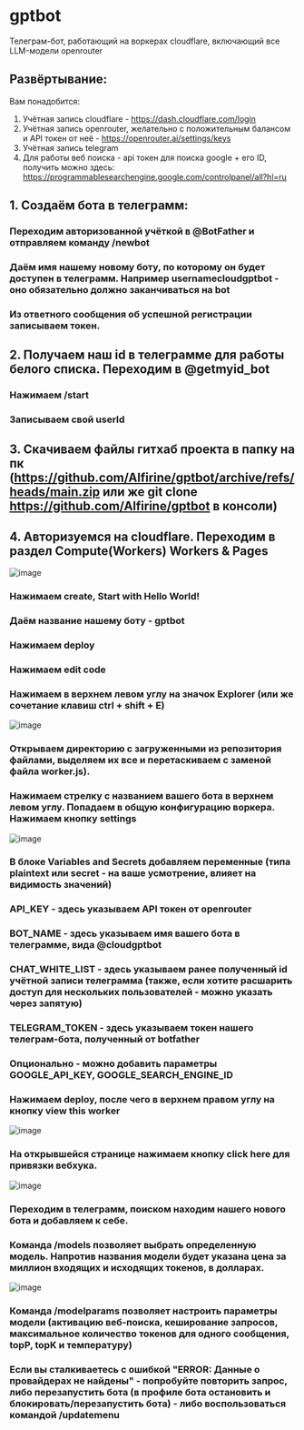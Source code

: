 # gptbot
Телеграм-бот, работающий на воркерах cloudflare, включающий все LLM-модели openrouter
## Развёртывание:
Вам понадобится:
1. Учётная запись cloudflare - https://dash.cloudflare.com/login
2. Учётная запись openrouter, желательно с положительным балансом и API токен от неё - https://openrouter.ai/settings/keys
3. Учётная запись telegram
4. Для работы веб поиска - api токен для поиска google + его ID, получить можно здесь: https://programmablesearchengine.google.com/controlpanel/all?hl=ru

## 1. Создаём бота в телеграмм:
### Переходим авторизованной учёткой в @BotFather и отправляем команду /newbot
### Даём имя нашему новому боту, по которому он будет доступен в телеграмм. Например usernamecloudgptbot - оно обязательно должно заканчиваться на bot
### Из ответного сообщения об успешной регистрации записываем токен.
## 2. Получаем наш id в телеграмме для работы белого списка. Переходим в @getmyid_bot
### Нажимаем  /start
### Записываем свой userId
## 3. Скачиваем файлы гитхаб проекта в папку на пк (https://github.com/Alfirine/gptbot/archive/refs/heads/main.zip или же git clone https://github.com/Alfirine/gptbot в консоли)
## 4. Авторизуемся на cloudflare. Переходим в раздел Compute(Workers) Workers & Pages
![image](https://github.com/user-attachments/assets/8a7b8b64-738a-4282-8a9a-cbc28c19927c)
### Нажимаем create, Start with Hello World!
### Даём название нашему боту - gptbot
### Нажимаем deploy
### Нажимаем edit code
### Нажимаем в верхнем левом углу на значок Explorer (или же сочетание клавиш ctrl + shift + E)
![image](https://github.com/user-attachments/assets/2f0b1142-7cd9-44ba-ac24-bf498601b998)
### Открываем директорию с загруженными из репозитория файлами, выделяем их все и перетаскиваем с заменой файла worker.js). 
### Нажимаем стрелку с названием вашего бота в верхнем левом углу. Попадаем в общую конфигурацию воркера. Нажимаем кнопку settings
![image](https://github.com/user-attachments/assets/b7d38186-0adf-4ac1-966d-93faeeb36e7d)
### В блоке Variables and Secrets добавляем переменные (типа plaintext или secret - на ваше усмотрение, влияет на видимость значений)
### API_KEY - здесь указываем API токен от openrouter
### BOT_NAME - здесь указываем имя вашего бота в телеграмме, вида @cloudgptbot
### CHAT_WHITE_LIST - здесь указываем ранее полученный id учётной записи телеграмма (также, если хотите расшарить доступ для нескольких пользователей - можно указать через запятую)
### TELEGRAM_TOKEN - здесь указываем токен нашего телеграм-бота, полученный от botfather
### Опционально - можно добавить параметры GOOGLE_API_KEY, GOOGLE_SEARCH_ENGINE_ID
### Нажимаем deploy, после чего в верхнем правом углу на кнопку view this worker
![image](https://github.com/user-attachments/assets/109aff9a-29ea-4b72-b02f-1ecddda875bb)
### На открывшейся странице нажимаем кнопку click here для привязки вебхука.
![image](https://github.com/user-attachments/assets/e9601ede-93fb-4cf0-b5b8-423f351a3f51)
### Переходим в телеграмм, поиском находим нашего нового бота и добавляем к себе. 

### Команда /models позволяет выбрать определенную модель. Напротив названия модели будет указана цена за миллион входящих и исходящих токенов, в долларах.
![image](https://github.com/user-attachments/assets/beb43bf6-4f85-4385-a13c-668993baf163)
### Команда /modelparams позволяет настроить параметры модели (активацию веб-поиска, кеширование запросов, максимальное количество токенов для одного сообщения, topP, topK и температуру)

### Если вы сталкиваетесь с ошибкой "ERROR: Данные о провайдерах не найдены" - попробуйте повторить запрос, либо перезапустить бота (в профиле бота остановить и блокировать/перезапустить бота) - либо воспользоваться командой /updatemenu
